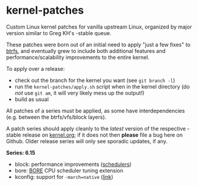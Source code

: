 kernel-patches
==============

Custom Linux kernel patches for vanilla upstream Linux, organized by major
version similar to Greg KH's -stable queue.

These patches were born out of an initial need to apply "just a few fixes"
to [btrfs](https://btrfs.readthedocs.io/), and eventually grew to include both
additional features and performance/scalability improvements to the entire kernel.

To apply over a release:

- check out the branch for the kernel you want (see `git branch -l`)
- run the `kernel-patches/apply.sh` script when in the kernel directory
  (do *not* use `git am`, it will very likely mess up the output!)
- build as usual

All patches of a series must be applied, as some have interdependencies
(e.g. between the btrfs/vfs/block layers).

A patch series should apply cleanly to the *latest* version of the respective -stable
release on [kernel.org](https://www.kernel.org/); if it does not then **please** file
a bug here on Github. Older release series will only see sporadic updates, if any.

**Series: 6.15**

- block: performance improvements ([schedulers](https://lore.kernel.org/linux-block/20240123174021.1967461-1-axboe@kernel.dk/))
- bore: [BORE](https://github.com/firelzrd/bore-scheduler) CPU scheduler tuning extension
- kconfig: support for `-march=native` ([link](https://git.kernel.org/pub/scm/linux/kernel/git/tip/tip.git/commit/?h=x86/kconfig&id=ea1dcca1de129dfdf145338a868648bc0e24717c))

